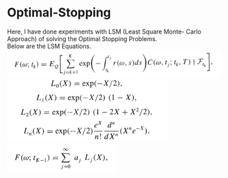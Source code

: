 # Optimal-Stopping
Here, I have done experiments with LSM (Least Square Monte- Carlo Approach) of solving the Optimal Stopping Problems.<br>
Below are the LSM Equations.<br>
<img src = "./assets/LSM_1.png"><br>
<img src = "./assets/LSM_2.png"><br>
<img src = "./assets/LSM_3.png"><br>

